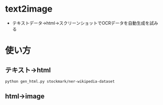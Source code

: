 # text2image
- テキストデータ→html→スクリーンショットでOCRデータを自動生成を試みる

# 使い方
## テキスト→html
```
python gen_html.py stockmark/ner-wikipedia-dataset
```

## html→image
```
```
